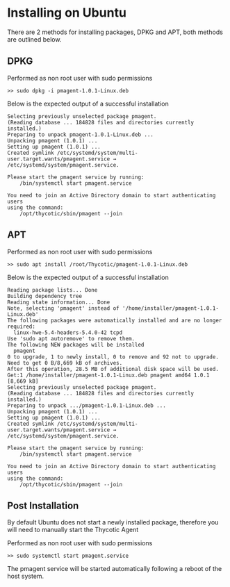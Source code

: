 [title]: # (Install on Ubuntu)
[tags]: # (setup)
[priority]: # (6)
# Installing on Ubuntu

There are 2 methods for installing packages, DPKG and APT, both methods are outlined below.

## DPKG

Performed as non root user with sudo permissions

`>> sudo dpkg -i pmagent-1.0.1-Linux.deb`

Below is the expected output of a successful installation

```
Selecting previously unselected package pmagent.
(Reading database ... 184828 files and directories currently installed.)
Preparing to unpack pmagent-1.0.1-Linux.deb ...
Unpacking pmagent (1.0.1) ...
Setting up pmagent (1.0.1) ...
Created symlink /etc/systemd/system/multi-user.target.wants/pmagent.service → /etc/systemd/system/pmagent.service.

Please start the pmagent service by running:
    /bin/systemctl start pmagent.service

You need to join an Active Directory domain to start authenticating users
using the command:
    /opt/thycotic/sbin/pmagent --join
```

## APT

Performed as non root user with sudo permissions

`>> sudo apt install /root/Thycotic/pmagent-1.0.1-Linux.deb`

Below is the expected output of a successful installation

```
Reading package lists... Done
Building dependency tree
Reading state information... Done
Note, selecting 'pmagent' instead of '/home/installer/pmagent-1.0.1-Linux.deb'
The following packages were automatically installed and are no longer required:
  linux-hwe-5.4-headers-5.4.0-42 tcpd
Use 'sudo apt autoremove' to remove them.
The following NEW packages will be installed
  pmagent
0 to upgrade, 1 to newly install, 0 to remove and 92 not to upgrade.
Need to get 0 B/8,669 kB of archives.
After this operation, 28.5 MB of additional disk space will be used.
Get:1 /home/installer/pmagent-1.0.1-Linux.deb pmagent amd64 1.0.1 [8,669 kB]
Selecting previously unselected package pmagent.
(Reading database ... 184828 files and directories currently installed.)
Preparing to unpack .../pmagent-1.0.1-Linux.deb ...
Unpacking pmagent (1.0.1) ...
Setting up pmagent (1.0.1) ...
Created symlink /etc/systemd/system/multi-user.target.wants/pmagent.service → /etc/systemd/system/pmagent.service.

Please start the pmagent service by running:
    /bin/systemctl start pmagent.service

You need to join an Active Directory domain to start authenticating users
using the command:
    /opt/thycotic/sbin/pmagent --join
```

## Post Installation

By default Ubuntu does not start a newly installed package, therefore you will need to manually start the Thycotic Agent

Performed as non root user with sudo permissions

`>> sudo systemctl start pmagent.service`

The pmagent service will be started automatically following a reboot of the host system.

